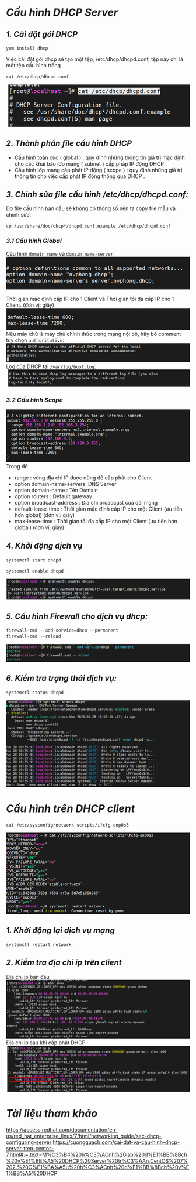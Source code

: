 # ***Cấu hình DHCP Server***
## ***1. Cài đặt gói DHCP***
```
yum install dhcp
```
Việc cài đặt gói dhcp sẽ tạo một tệp, /etc/dhcp/dhcpd.conf, tệp này chỉ là một tệp cấu hình trống
```
cat /etc/dhcp/dhcpd.conf
```
![ima](../IMG/2.png)
## ***2. Thành phần file cấu hình DHCP***
- Cấu hình toàn cục ( global ) : quy định những thông tin giá trị mặc định cho các khai báo lớp mạng ( subnet ) cấp pháp IP động DHCP .
- Cấu hình lớp mạng cấp phát IP động ( scope ) : quy định những giá trị thông tin cho việc cấp phát IP động thông qua DHCP .

## ***3. Chỉnh sửa file cấu hình /etc/dhcp/dhcpd.conf:***
 Do file cấu hình ban đầu sẽ không có thông số nên ta copy file mẫu và chỉnh sửa:
 ```
 cp /usr/share/doc/dhcp*/dhcpd.conf.example /etc/dhcp/dhcpd.conf
 ```
 ### ***3.1 Cấu hình Global***
 Cấu hình `domain name` và `domain name-server`:
 ![ima](../IMG/3.png)

 Thời gian mặc định cấp IP cho 1 Client và Thời gian tối đa cấp IP cho 1 Client. (đơn vị: giây)
  ![ima](../IMG/4.png)
Nếu máy chủ là máy chủ chính thức trong mạng nội bộ, hãy bỏ comment tùy chọn `authoritative`:
![ima](../IMG/5.png)
Log của DHCP tại `/var/log/boot.log`:
![ima](../IMG/6.png)
### ***3.2 Cấu hình Scope***
![ima](../IMG/7.png)
 Trong đó
 - range : vùng địa chỉ IP được dùng để cấp phát cho Client
- option domain-name-servers: DNS Server
- option domain-name : Tên Domain
- option routers : Default gateway
- option broadcast-address : Địa chỉ broadcast của dải mạng
- default-lease-time : Thời gian mặc định cấp IP cho một Client (ưu tiên hơn global) (đơn vị: giây)
- max-lease-time : Thời gian tối đa cấp IP cho một Client (ưu tiên hơn global) (đơn vị: giây)
## ***4. Khởi động dịch vụ***
```
systemctl start dhcpd
```
```
systemctl enable dhcpd
```
![ima](../IMG/8.png)

## ***5. Cấu hình Firewall cho dịch vụ dhcp:***
```
firewall-cmd --add-service=dhcp --permanent
firewall-cmd --reload
```
![ima](../IMG/9.png)

## ***6. Kiểm tra trạng thái dịch vụ:***

```
systemctl status dhcpd
```
![ima](../IMG/10.png)


# ***Cấu hình trên DHCP client***

```
cat /etc/sysconfig/network-scripts/ifcfg-enp0s3
```
![ima](../IMG/11.png)

## ***1. Khởi động lại dịch vụ mạng***
```
systemctl restart network
```
## ***2. Kiểm tra địa chỉ ip trên client***
Địa chỉ ip ban đầu
![ima](../IMG/12.png)
Địa chỉ ip sau khi cấp phát DHCP
![ima](../IMG/13.png)
# ***Tài liệu tham khảo***
<https://access.redhat.com/documentation/en-us/red_hat_enterprise_linux/7/html/networking_guide/sec-dhcp-configuring-server>
<https://cuongquach.com/cai-dat-va-cau-hinh-dhcp-server-tren-centos-7.html#:~:text=M%C3%B4%20h%C3%ACnh%20lab%20d%E1%BB%8Bch%20v%E1%BB%A5%20DHCP%20Server%20tr%C3%AAn,CentOS%207%202.%20C%E1%BA%A5u%20h%C3%ACnh%20d%E1%BB%8Bch%20v%E1%BB%A5%20DHCP>
